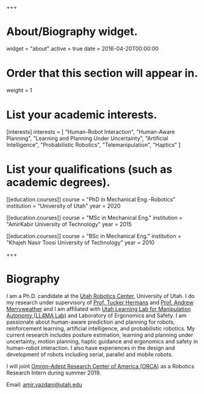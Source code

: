 +++
# About/Biography widget.
widget = "about"
active = true
date = 2016-04-20T00:00:00

# Order that this section will appear in.
weight = 1

# List your academic interests.
[interests]
  interests = [
    "Human-Robot Interaction",
    "Human-Aware Planning",
    "Learning and Planning Under Uncertainty",
    "Artificial Intelligence",
    "Probabilistic Robotics",
    "Telemanipulation",
    "Haptics"
  ]

# List your qualifications (such as academic degrees).
[[education.courses]]
  course = "PhD in Mechanical Eng.-Robotics"
  institution = "University of Utah"
  year = 2020

[[education.courses]]
  course = "MSc in Mechanical Eng."
  institution = "AmirKabir University of Technology"
  year = 2015

[[education.courses]]
  course = "BSc in Mechanical Eng."
  institution = "Khajeh Nasir Toosi University of Technology"
  year = 2010

+++

# Biography
I am a Ph.D. candidate at the [Utah Robotics Center](http://robotics.coe.utah.edu/), University of Utah. I do my research under supervisory of [Prof. Tucker Hermans](http://www.cs.utah.edu/~thermans/) and [Prof. Andrew Merryweather](https://mech.utah.edu/faculty/andrew-merryweather/) and I am affiliated with [Utah Learning Lab for Manipulation Autonomy (LL4MA Lab)](https://robot-learning.cs.utah.edu/) and Laboratory of Ergonomics and Safety. I am passionate about human-aware prediction and planning for robots, reinforcement learning, artificial intelligence, and probabilistic robotics. My current research includes posture estimation, learning and planning under uncertainty, motion planning, haptic guidance and ergonomics and safety in human-robot interaction. I also have experiences in the design and development of robots including serial, parallel and mobile robots.

I will joint [Omron-Adept Research Center of America (ORCA)](https://www.adept.com/) as a Robotics Research Intern during summer 2019.

Email: amir.yazdani@utah.edu
